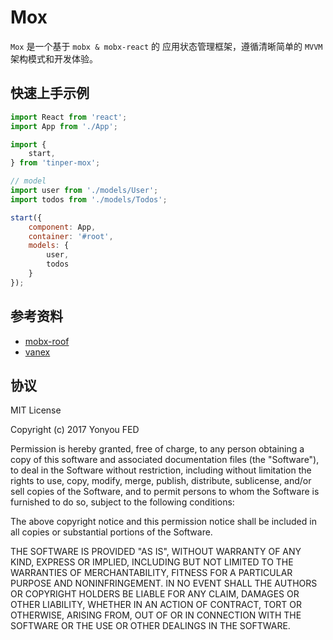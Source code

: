 # Mox

`Mox` 是一个基于 `mobx & mobx-react` 的 应用状态管理框架，遵循清晰简单的 `MVVM` 架构模式和开发体验。

## 快速上手示例

```js
import React from 'react';
import App from './App';

import {
    start,
} from 'tinper-mox';

// model
import user from './models/User';
import todos from './models/Todos';

start({
    component: App,
    container: '#root',
    models: {
        user,
        todos
    }
});
```

## 参考资料

- [mobx-roof](https://github.com/mobx-roof/mobx-roof)
- [vanex](https://github.com/abell123456/vanex)

## 协议

MIT License

Copyright (c) 2017 Yonyou FED

Permission is hereby granted, free of charge, to any person obtaining a copy
of this software and associated documentation files (the "Software"), to deal
in the Software without restriction, including without limitation the rights
to use, copy, modify, merge, publish, distribute, sublicense, and/or sell
copies of the Software, and to permit persons to whom the Software is
furnished to do so, subject to the following conditions:

The above copyright notice and this permission notice shall be included in all
copies or substantial portions of the Software.

THE SOFTWARE IS PROVIDED "AS IS", WITHOUT WARRANTY OF ANY KIND, EXPRESS OR
IMPLIED, INCLUDING BUT NOT LIMITED TO THE WARRANTIES OF MERCHANTABILITY,
FITNESS FOR A PARTICULAR PURPOSE AND NONINFRINGEMENT. IN NO EVENT SHALL THE
AUTHORS OR COPYRIGHT HOLDERS BE LIABLE FOR ANY CLAIM, DAMAGES OR OTHER
LIABILITY, WHETHER IN AN ACTION OF CONTRACT, TORT OR OTHERWISE, ARISING FROM,
OUT OF OR IN CONNECTION WITH THE SOFTWARE OR THE USE OR OTHER DEALINGS IN THE
SOFTWARE.
